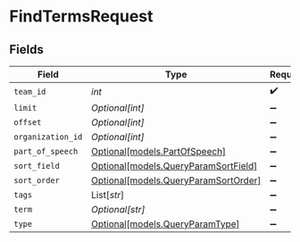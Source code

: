 # FindTermsRequest


## Fields

| Field                                                                    | Type                                                                     | Required                                                                 | Description                                                              |
| ------------------------------------------------------------------------ | ------------------------------------------------------------------------ | ------------------------------------------------------------------------ | ------------------------------------------------------------------------ |
| `team_id`                                                                | *int*                                                                    | :heavy_check_mark:                                                       | N/A                                                                      |
| `limit`                                                                  | *Optional[int]*                                                          | :heavy_minus_sign:                                                       | N/A                                                                      |
| `offset`                                                                 | *Optional[int]*                                                          | :heavy_minus_sign:                                                       | N/A                                                                      |
| `organization_id`                                                        | *Optional[int]*                                                          | :heavy_minus_sign:                                                       | N/A                                                                      |
| `part_of_speech`                                                         | [Optional[models.PartOfSpeech]](../models/partofspeech.md)               | :heavy_minus_sign:                                                       | N/A                                                                      |
| `sort_field`                                                             | [Optional[models.QueryParamSortField]](../models/queryparamsortfield.md) | :heavy_minus_sign:                                                       | N/A                                                                      |
| `sort_order`                                                             | [Optional[models.QueryParamSortOrder]](../models/queryparamsortorder.md) | :heavy_minus_sign:                                                       | N/A                                                                      |
| `tags`                                                                   | List[*str*]                                                              | :heavy_minus_sign:                                                       | N/A                                                                      |
| `term`                                                                   | *Optional[str]*                                                          | :heavy_minus_sign:                                                       | N/A                                                                      |
| `type`                                                                   | [Optional[models.QueryParamType]](../models/queryparamtype.md)           | :heavy_minus_sign:                                                       | N/A                                                                      |